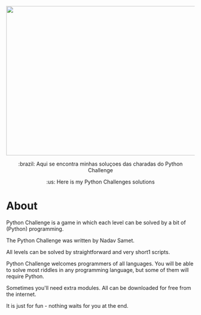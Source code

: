 <p align="center"><a href="http://www.pythonchallenge.com/index.php"><img src="https://cdn.discordapp.com/attachments/465998423145971713/1037922071973462066/image.png" width="1000" height="400"></a></p>
<p align="center">:brazil: Aqui se encontra minhas soluçoes das charadas do Python Challenge</p>
<p align="center">:us: Here is my Python Challenges solutions</p>

# About
  Python Challenge is a game in which each level can be solved by a bit of (Python) programming.

  The Python Challenge was written by Nadav Samet.

  All levels can be solved by straightforward and very short1 scripts.

  Python Challenge welcomes programmers of all languages. You will be able to solve most riddles in any programming language, but some of them will require       Python.

  Sometimes you'll need extra modules. All can be downloaded for free from the internet.

  It is just for fun - nothing waits for you at the end. 
